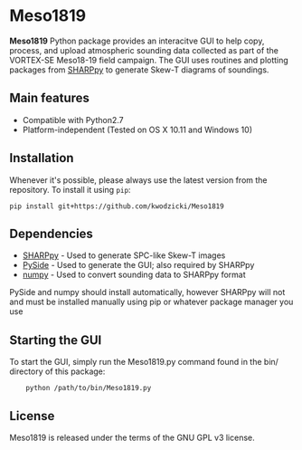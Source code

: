# Meso1819

**Meso1819** Python package provides an interacitve GUI to help copy, process,
and upload atmospheric sounding data collected as part of the VORTEX-SE Meso18-19
field campaign. The GUI uses routines and plotting packages from [SHARPpy][SHARPpy]
to generate Skew-T diagrams of soundings.

## Main features

* Compatible with Python2.7
* Platform-independent (Tested on OS X 10.11 and Windows 10)

## Installation

Whenever it's possible, please always use the latest version from the repository.
To install it using `pip`:

    pip install git+https://github.com/kwodzicki/Meso1819

## Dependencies

* [SHARPpy][SHARPpy] - Used to generate SPC-like Skew-T images
* [PySide][PySide]   - Used to generate the GUI; also required by SHARPpy
* [numpy][numpy]     - Used to convert sounding data to SHARPpy format

PySide and numpy should install automatically, however SHARPpy will not and
must be installed manually using pip or whatever package manager you use


## Starting the GUI

To start the GUI, simply run the Meso1819.py command found in the bin/ directory
of this package:

		python /path/to/bin/Meso1819.py

## License

Meso1819 is released under the terms of the GNU GPL v3 license.

[SHARPpy]: https://github.com/sharppy/SHARPpy
[PySide]: https://pypi.org/project/PySide/
[numpy]: https://pypi.org/project/numpy/
